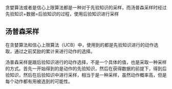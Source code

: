 贪婪算法或者是信心上限算法都是一种对于先验知识的采样，而汤普森采样时经过先验知识+数据=后验知识的过程，使用后验知识进行采样

## 汤普森采样

在贪婪算法和信心上限算法（UCB）中，使用到的都是先验知识进行的动作选取，通过之前奖励的累计来进行动作的选择。

汤普森采样是跟后验知识进行的动作选择，不是一个具体的值，也是采取一种采样的方式。首先一开始得到的是动作的先验知识，然后在获得数据的前提下，得到后验知识，然后在后验知识中进行采样，相当于是一种采样，虽然动作概率高，但是每个动作都有用被选到的可能性。
